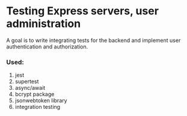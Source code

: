 # Testing Express servers, user administration

A goal is to write integrating tests for the backend and implement user authentication and authorization.

### Used:

1. jest
2. supertest
3. async/await
4. bcrypt package
5. jsonwebtoken library
6. integration testing